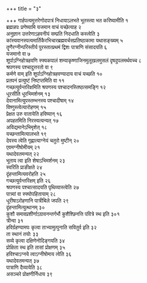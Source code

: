 +++
title = "३"

+++
गार्हपत्यमुत्तरेणोदपात्रं निधायाऽलभते भूतस्त्वा भत करिष्यामीति १  
ब्रह्मन्नपः प्रणेष्यामि यजमान वाचं यच्छेत्याह २  
अनुज्ञान उत्तरेणाऽहवनीयं सम्प्रति निदधाति कस्त्वेति ३  
कांस्यवानस्पत्यमार्तिकैरभिचारब्रह्मवर्चसप्रतिष्ठाकामा यथासङ्ख्यम् ५  
तॄणैरग्नीन्परिस्तीर्य पुरस्तात्प्रथमं द्विशः पात्राणि संसादयति ६  
यजमानो वा ७  
शूर्पाऽग्निहोत्रहवणि स्फ्यकपालं शम्याकृष्णाजिनमुलूखलमुसलं दृषदुपलमर्थवच्च ८  
श्रपणस्य पश्चादुत्तरतो वा ९  
कर्मणे वाम् इति शूर्पाऽग्निहोत्रहवण्यादाय वाचं यच्छति १०  
प्रतपनं प्रत्युष्टं निष्टप्तमिति वा ११  
गच्छत्युर्वन्तरिक्षमिति श्रपणस्य पश्चादनस्तिष्ठत्समङ्गि १२  
धूरसीति धूरभिमर्शनम् १३  
देवानामित्युपस्तम्भनस्य पश्चादीषाम् १४  
विष्णुस्त्वेत्यारोहणम् १५  
प्रेक्षत उरु वातायेति हविष्यान् १६  
अपहतमिति निरस्यत्यन्यत् १७  
अविद्यमानेऽभिमृशेत् १८  
यच्छन्तामित्यालभते १९  
देवस्य त्वेति गृह्णात्याग्नेयं चतुरो मुष्टीन् २०  
एवमग्नीषोमीयम् २१  
यथादेवतमन्यत् २२  
भूताय त्वा इति शेषाऽभिमर्शनम् २३  
स्वरिति प्राङीक्षते २४  
दृंहन्तामित्यवरोहति २५  
गच्छत्युर्वन्तरिक्षम् इति २६  
श्रपणस्य पश्चात्सादयति पृथिव्यास्त्वेति २७  
पात्र्यां वा स्फ्योपहितायाम् २८  
धूरीषाऽरोहणानि पात्रीबिले जपति २९  
दृंहन्तामित्युत्थानम् ३०  
कुशौ समावप्रशीर्णाऽग्रावनन्तर्गर्भौ कुशैश्छिनत्ति पवित्रे स्थ इति ३०१  
त्रीन्वा ३१  
हविर्ग्रहण्यामपः कृत्वा ताभ्यामुत्पुनाति सवितुर्व इति ३२  
ता स्थानं तयोः ३३  
सव्ये कृत्वा दक्षिणेनोदिङ्गयति ३४  
प्रोक्षिता स्थ इति तासां प्रोक्षणम् ३५  
हविश्चाऽग्नये त्वाऽग्नीषोमाय त्वेति ३६  
यथादेवतमन्यत् ३७  
पात्राणि दैव्यायेति ३८  
असञ्चरे प्रोक्षणीर्निधाय ३९  
